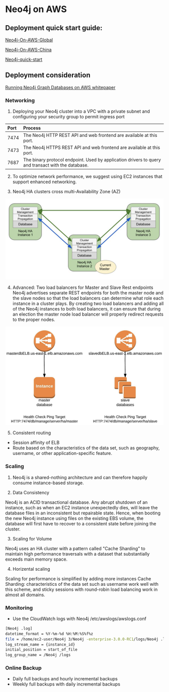 # Neo4j on AWS

## Deployment quick start guide:
[Neo4j-On-AWS-Global](Neo4j-On-AWS-Global.md)

[Neo4j-On-AWS-China](Neo4j-On-AWS-China.md)

[Neo4j-quick-start](Neo4j-quick-start.md)


## Deployment consideration

[Running Neo4j Graph Databases on AWS whitepaper](https://d0.awsstatic.com/whitepapers/Database/neo4j-graph-databases-aws.pdf)

### Networking

1. Deploying your Neo4j cluster into a VPC with a private subnet and configuring your security group to permit ingress port

| Port | Process |
| :--- | :---    |
|7474  | The Neo4j HTTP REST API and web frontend are available at this port. |
|7473  | The Neo4j HTTPS REST API and web frontend are available at this port. |
|7687  | The binary protocol endpoint. Used by application drivers to query and transact with the database. |

2. To optimize network performance, we suggest using EC2 instances that support enhanced networking.

3. Neo4j HA clusters cross multi-Availability Zone (AZ)

![Noe4j-HA-Cluster](media/Noe4j-HA-Cluster.png)

4. Advanced: Two load balancers for Master and Slave Rest endpoints
Neo4j advertises separate REST endpoints for both the master node and the slave nodes so that the load balancers can determine what role each instance in a cluster plays. By creating two load balancers and adding all of the Neo4j instances to both load balancers, it can ensure that during an election the master node load balancer will properly redirect requests to the proper nodes.

![Neo4j cluster REST endpoints for the master node and the slave nodes](media/Neo4jCluster-RestEndpoint-4-Master-Slave.png)

5. Consistent routing
- Session affinity of ELB
- Route based on the characteristics of the data set, such as geography, username, or other application-specific feature.

### Scaling
1. Neo4j is a shared-nothing architecture and can therefore happily consume instance-based storage.

2. Data Consistency

Neo4j is an ACID transactional database. Any abrupt shutdown of an instance, such as when an EC2 instance unexpectedly dies, will leave the database files in an inconsistent but repairable state. Hence, when booting the new Neo4j instance using files on the existing EBS volume, the database will first have to recover to a consistent state before joining the cluster.

3. Scaling for Volume

Neo4j uses an HA cluster with a pattern called "Cache Sharding" to maintain high performance traversals with a dataset that substantially exceeds main memory space.

4. Horizental scaling

Scaling for performance is simplified by adding more instances
Cache Sharding: characteristics of the data set such as username work well with this scheme, and sticky sessions with round-robin load balancing work in almost all domains.

### Monitoring
- Use the CloudWatch logs with Neo4j /etc/awslogs/awslogs.conf
```bash
[Neo4j .log]
datetime_format = %Y-%m-%d %H:%M:%S%f%z
file = /home/ec2-user/Neo4j 3/Neo4j -enterprise-3.0.0-RC1/logs/Neo4j .log
log_stream_name = {instance_id}
initial_position = start_of_file
log_group_name = /Neo4j /logs
```

### Online Backup
- Daily full backups and hourly incremental backups
- Weekly full backups with daily incremental backups


